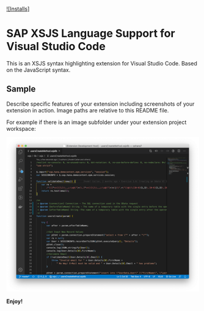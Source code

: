 [![Installs]](https://marketplace.visualstudio.com/items?itemName=jhodel.jcailan-xsjs)

# SAP XSJS Language Support for Visual Studio Code

This is an XSJS syntax highlighting extension for Visual Studio Code.  Based on the JavaScript syntax.

## Sample

Describe specific features of your extension including screenshots of your extension in action. Image paths are relative to this README file.

For example if there is an image subfolder under your extension project workspace:

![Screenshot](images/SampleSyntaxHighlighting.png)

**Enjoy!**
